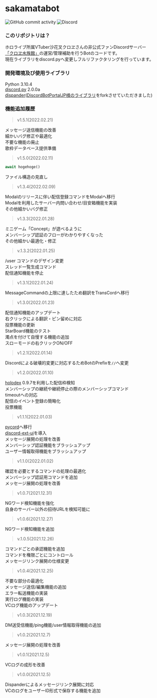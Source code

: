 # sakamatabot

![GitHub commit activity](https://img.shields.io/github/commit-activity/m/sushi-chaaaan/sakamata-dpy?style=flat-square)
![Discord](https://img.shields.io/discord/915910043461890078?color=blueviolet&label=Discord&logo=Discord&logoColor=white&style=flat-square)

### このリポジトリは？
ホロライブ所属VTuber沙花叉クロヱさんの非公式ファンDiscordサーバー  
[「クロヱ水族館」](https://discord.gg/EqfjtNBf2M)の運営/管理補助を行うBotのコードです。  
現在ライブラリをdiscord.pyへ変更しフルリファクタリングを行っています。  

### 開発環境及び使用ライブラリ
Python 3.10.4  
[discord.py](https://github.com/Rapptz/discord.py) 2.0.0a  
[dispander](https://github.com/sushi-chaaaan/dispanderfixed/tree/for2.0)([DiscordBotPortalJP様のライブラリ](https://github.com/DiscordBotPortalJP/dispander)をforkさせていただきました)  


### 機能追加履歴

> v1.5.1(2022.02.21)

メッセージ送信機能の改善  
細かいバグ修正や最適化  
不要な機能の廃止  
歌枠データベース提供準備  

> v1.5.0(2022.02.11)

```python 
await hogehoge()
```

ファイル構造の見直し  

> v1.3.4(2022.02.09)

Modalのリリースに伴い配信登録コマンドをModalへ移行  
Modalを利用したサーバー内問い合わせ/目安箱機能を実装  
その他細かいバグ修正  

> v1.3.3(2022.01.28)

ミニゲーム「Concept」が遊べるように  
メンバーシップ認証のフローがわかりやすくなった  
その他細かい最適化・修正  

> v.1.3.2(2022.01.25)

/user コマンドのデザイン変更  
スレッド一覧生成コマンド  
配信通知機能を停止

> v1.3.1(2022.01.24)

MessageCommandの上限に達したため翻訳をTransCordへ移行

> v1.3.0(2022.01.23)

配信通知機能のアップデート  
右クリックによる翻訳・ピン留めに対応  
投票機能の更新  
StarBoard機能のテスト  
濁点を付けて自慢する機能の追加  
スローモードの右クリックON/OFF  

> v1.2.1(2022.01.14)

Discordによる破壊的変更に対応するためBotのPrefixを`//`へ変更  

> v1.2.0(2022.01.10)

[holodex](https://pypi.org/project/holodex/0.9.7/) 0.9.7を利用した配信枠検知  
メンバーシップの継続や継続停止の際のメンバーシップコマンド  
timeoutへの対応  
配信のイベント登録の簡略化  
投票機能  

> v1.1.1(2022.01.03)

[pycord](https://github.com/Pycord-Development/pycord)へ移行  
[discord-ext-ui](https://pypi.org/project/discord-ext-ui/)を導入  
メッセージ展開の処理を改善  
メンバーシップ認証機能をブラッシュアップ  
ユーザー情報取得機能をブラッシュアップ  

> v1.1.0(2022.01.02)

確認を必要とするコマンドの処理の最適化  
メンバーシップ認証用コマンドを追加  
メッセージ展開の処理を改善

> v1.0.7(2021.12.31)

NGワード検知機能を強化  
自身のサーバー以外の招待URLを検知可能に  

> v1.0.6(2021.12.27)

NGワード検知機能を追加  

> v.1.0.5(2021.12.26)

コマンドごとの承認機能を追加  
コマンドを権限ごとにコントロール  
メッセージリンク展開の仕様変更  

> v1.0.4(2021.12.25)

不要な部分の最適化  
メッセージ送信/編集機能の追加  
エラー転送機能の実装  
実行ログ機能の実装  
VCログ機能のアップデート  

> v1.0.3(2021.12.19)

DM送受信機能/ping機能/user情報取得機能の追加  

> v1.0.2(2021.12.7)

メッセージ展開の処理を改善  

> v1.0.1(2021.12.5)

VCログの成形を改善  

> v1.0.0(2021.12.5)

Dispanderによるメッセージリンク展開に対応  
VCのログをユーザーID形式で保存する機能を追加  

